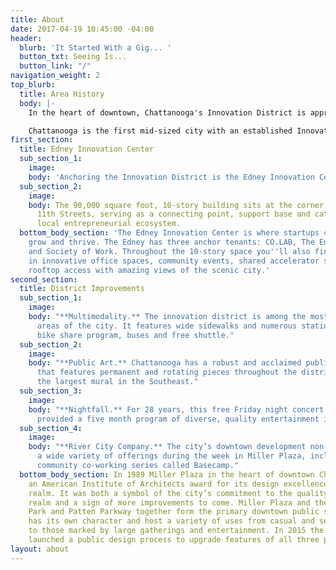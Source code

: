 ```yaml
---
title: About
date: 2017-04-19 10:45:00 -04:00
header:
  blurb: 'It Started With a Gig... '
  button_txt: Seeing Is...
  button_link: "/"
navigation_weight: 2
top_blurb:
  title: Area History
  body: |-
    In the heart of downtown, Chattanooga's Innovation District is approximately a quarter mile walking radius. This vibrant and walkable area contains Chattanooga’s main downtown public spaces and a host of coffee shops and eateries, linked by attractive streets, a bike share program and free downtown electric shuttle.

    Chattanooga is the first mid-sized city with an established Innovation District. In addition to designing spaces specifically for workers and companies in the new knowledge economy, Chattanooga's innovation district provides easy access to other assets enjoyed by those working in the districts including coffee shops, pubs, restaurants, and multimodal transportation.
first_section:
  title: Edney Innovation Center
  sub_section_1:
    image: 
    body: 'Anchoring the Innovation District is the Edney Innovation Center. '
  sub_section_2:
    image: 
    body: The 90,000 square foot, 10-story building sits at the corner of Market and
      11th Streets, serving as a connecting point, support base and catalyst for the
      local entrepreneurial ecosystem.
  bottom_body_section: 'The Edney Innovation Center is where startups come to accelerate,
    grow and thrive. The Edney has three anchor tenants: CO.LAB, The Enterprise Center,
    and Society of Work. Throughout the 10-story space you''ll also find startups
    in innovative office spaces, community events, shared accelerator spaces, and
    rooftop access with amazing views of the scenic city.'
second_section:
  title: District Improvements
  sub_section_1:
    image: 
    body: "**Multimodality.** The innovation district is among the most well connected
      areas of the city. It features wide sidewalks and numerous stations of the city’s
      bike share program, buses and free shuttle."
  sub_section_2:
    image: 
    body: "**Public Art.** Chattanooga has a robust and acclaimed public art program
      that features permanent and rotating pieces throughout the district, including
      the largest mural in the Southeast."
  sub_section_3:
    image: 
    body: "**Nightfall.** For 28 years, this free Friday night concert series has
      provided a five month program of diverse, quality entertainment in Miller Plaza."
  sub_section_4:
    image: 
    body: "**River City Company.** The city’s downtown development non-profit programs
      a wide variety of offerings during the week in Miller Plaza, including a monthly
      community co-working series called Basecamp."
  bottom_body_section: In 1989 Miller Plaza in the heart of downtown Chattanooga won
    an American Institute of Architects award for its design excellence in the public
    realm. It was both a symbol of the city’s commitment to the quality of the public
    realm and a sign of more improvements to come. Miller Plaza and the adjacent Miller
    Park and Patten Parkway together form the primary downtown public spaces. Each
    has its own character and host a variety of uses from casual and serendipitous,
    to those marked by large gatherings and entertainment. In 2015 the City of Chattanooga
    launched a public design process to upgrade features of all three parks.
layout: about
---
```


